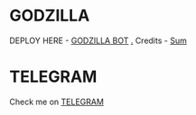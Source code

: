 # GODZILLA

DEPLOY HERE - [GODZILLA BOT](https://dashboard.heroku.com/new?button-url=https%3A%2F%2Fgithub.com%2Flegendx22%2FGRANDROBOT&template=https%3A%2F%2Fgithub.com%2Flegendx22%2FGRANDROBOT)
[.](https://heroku.com/deploy)
Credits - [Sum](https://t.me/whiite_black)

# TELEGRAM
Check me on [TELEGRAM](https://t.me/Godzillapro_bot)
